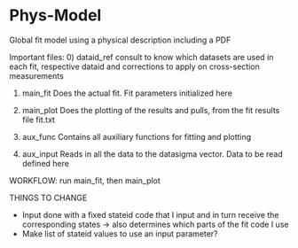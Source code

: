 # Phys-Model
Global fit model using a physical description including a PDF

Important files:
0) dataid_ref
consult to know which datasets are used in each fit, respective dataid and corrections to apply on cross-section measurements

1) main_fit
Does the actual fit. Fit parameters initialized here

2) main_plot
Does the plotting of the results and pulls, from the fit results file fit.txt

3) aux_func
Contains all auxiliary functions for fitting and plotting

4) aux_input
Reads in all the data to the datasigma vector. Data to be read defined here

WORKFLOW: run main_fit, then main_plot

THINGS TO CHANGE
- Input done with a fixed stateid code that I input and in turn receive the corresponding states -> also determines which parts of the fit code I use
- Make list of stateid values to use an input parameter? 